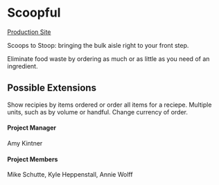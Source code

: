 # Scoopful

[Production Site](https://scoopful.herokuapp.com)

Scoops to Stoop: bringing the bulk aisle right to your front step. 

Eliminate food waste by ordering as much or as little as you need of an ingredient. 

## Possible Extensions
Show recipies by items ordered or order all items for a reciepe. Multiple units, such as by volume or handful. Change currency of order. 

#### Project Manager 
Amy Kintner
#### Project Members
Mike Schutte, Kyle Heppenstall, Annie Wolff